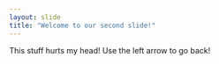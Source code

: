 ```yaml
---
layout: slide
title: "Welcome to our second slide!"
---
```

This stuff hurts my head!
Use the left arrow to go back!
